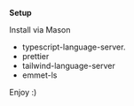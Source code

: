 **Setup**

Install via Mason
- typescript-language-server.
- prettier
- tailwind-language-server
- emmet-ls

Enjoy :)
